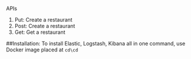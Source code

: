 APIs
1) Put: Create a restaurant
2) Post: Create a restaurant
3) Get: Get a restaurant


##Installation:
To install Elastic, Logstash, Kibana all in one command, use Docker image placed at ``cd\cd ``
